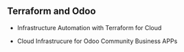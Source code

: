 ## Terraform and Odoo

- Infrastructure Automation with Terraform for Cloud

- Cloud Infrastrucure for Odoo Community Business APPs

